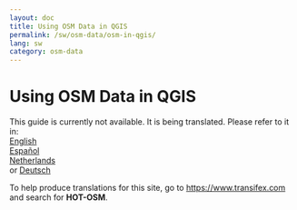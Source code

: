 ```yaml
---
layout: doc
title: Using OSM Data in QGIS
permalink: /sw/osm-data/osm-in-qgis/
lang: sw
category: osm-data
---
```


Using OSM Data in QGIS
=================

This guide is currently not available. It is being translated. Please refer to it in:  
[English](/en/osm-data/osm-in-qgis/)  
[Español](/es/osm-data/osm-in-qgis/)  
[Netherlands](/nl/osm-data/osm-in-qgis/)  
or [Deutsch](/de/osm-data/osm-in-qgis/)

To help produce translations for this site, go to <https://www.transifex.com> and search for **HOT-OSM**.
